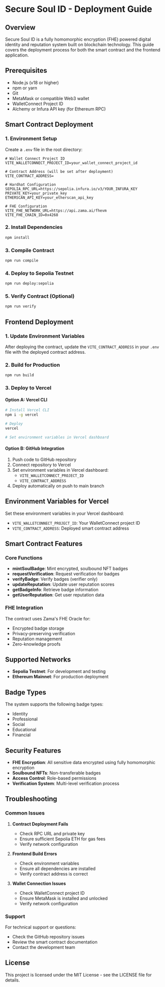 # Secure Soul ID - Deployment Guide

## Overview

Secure Soul ID is a fully homomorphic encryption (FHE) powered digital identity and reputation system built on blockchain technology. This guide covers the deployment process for both the smart contract and the frontend application.

## Prerequisites

- Node.js (v18 or higher)
- npm or yarn
- Git
- MetaMask or compatible Web3 wallet
- WalletConnect Project ID
- Alchemy or Infura API key (for Ethereum RPC)

## Smart Contract Deployment

### 1. Environment Setup

Create a `.env` file in the root directory:

```env
# Wallet Connect Project ID
VITE_WALLETCONNECT_PROJECT_ID=your_wallet_connect_project_id

# Contract Address (will be set after deployment)
VITE_CONTRACT_ADDRESS=

# Hardhat Configuration
SEPOLIA_RPC_URL=https://sepolia.infura.io/v3/YOUR_INFURA_KEY
PRIVATE_KEY=your_private_key
ETHERSCAN_API_KEY=your_etherscan_api_key

# FHE Configuration
VITE_FHE_NETWORK_URL=https://api.zama.ai/fhevm
VITE_FHE_CHAIN_ID=0x4268
```

### 2. Install Dependencies

```bash
npm install
```

### 3. Compile Contract

```bash
npm run compile
```

### 4. Deploy to Sepolia Testnet

```bash
npm run deploy:sepolia
```

### 5. Verify Contract (Optional)

```bash
npm run verify
```

## Frontend Deployment

### 1. Update Environment Variables

After deploying the contract, update the `VITE_CONTRACT_ADDRESS` in your `.env` file with the deployed contract address.

### 2. Build for Production

```bash
npm run build
```

### 3. Deploy to Vercel

#### Option A: Vercel CLI

```bash
# Install Vercel CLI
npm i -g vercel

# Deploy
vercel

# Set environment variables in Vercel dashboard
```

#### Option B: GitHub Integration

1. Push code to GitHub repository
2. Connect repository to Vercel
3. Set environment variables in Vercel dashboard:
   - `VITE_WALLETCONNECT_PROJECT_ID`
   - `VITE_CONTRACT_ADDRESS`
4. Deploy automatically on push to main branch

## Environment Variables for Vercel

Set these environment variables in your Vercel dashboard:

- `VITE_WALLETCONNECT_PROJECT_ID`: Your WalletConnect project ID
- `VITE_CONTRACT_ADDRESS`: Deployed smart contract address

## Smart Contract Features

### Core Functions

- **mintSoulBadge**: Mint encrypted, soulbound NFT badges
- **requestVerification**: Request verification for badges
- **verifyBadge**: Verify badges (verifier only)
- **updateReputation**: Update user reputation scores
- **getBadgeInfo**: Retrieve badge information
- **getUserReputation**: Get user reputation data

### FHE Integration

The contract uses Zama's FHE Oracle for:
- Encrypted badge storage
- Privacy-preserving verification
- Reputation management
- Zero-knowledge proofs

## Supported Networks

- **Sepolia Testnet**: For development and testing
- **Ethereum Mainnet**: For production deployment

## Badge Types

The system supports the following badge types:
- Identity
- Professional
- Social
- Educational
- Financial

## Security Features

- **FHE Encryption**: All sensitive data encrypted using fully homomorphic encryption
- **Soulbound NFTs**: Non-transferable badges
- **Access Control**: Role-based permissions
- **Verification System**: Multi-level verification process

## Troubleshooting

### Common Issues

1. **Contract Deployment Fails**
   - Check RPC URL and private key
   - Ensure sufficient Sepolia ETH for gas fees
   - Verify network configuration

2. **Frontend Build Errors**
   - Check environment variables
   - Ensure all dependencies are installed
   - Verify contract address is correct

3. **Wallet Connection Issues**
   - Check WalletConnect project ID
   - Ensure MetaMask is installed and unlocked
   - Verify network configuration

### Support

For technical support or questions:
- Check the GitHub repository issues
- Review the smart contract documentation
- Contact the development team

## License

This project is licensed under the MIT License - see the LICENSE file for details.
